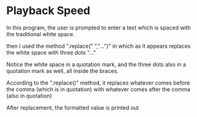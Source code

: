 # Playback Speed

In this program, the user is prompted to enter a text which is spaced with the traditional white space.

then I used the method ".replace(" ","...")" in which as it appears replaces the white space with three dots "..."

Notice the white space in a quotation mark, and the three dots also in a quotation mark as well, all inside the braces.

According to the ".replace()" method, it replaces whatever comes before the comma (which is in  quotation) with whatever comes after the comma (also in quotation)

After replacement, the formatted value is printed out
